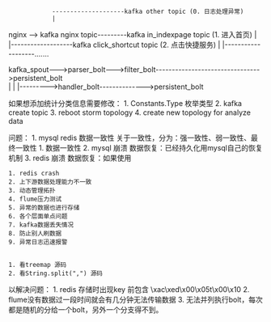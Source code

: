 				--------------------kafka other topic (0. 日志处理异常)	
				|
nginx --> kafka nginx topic---------kafka in_indexpage topic (1. 进入首页)
				|
				|-------------------kafka click_shortcut topic (2. 点击快捷服务)
				|
				|-------------------.......
				
				
kafka_spout--->parser_bolt--->filter_bolt-------------------------------->persistent_bolt	
									|
									|
									|--------->handler_bolt-------------->persistent_bolt

如果想添加统计分类信息需要修改：
		1. Constants.Type 枚举类型
		2. kafka create topic
		3. reboot storm topology
		4. create new topology for analyze data 
		
		

问题：
	1. mysql redis 数据一致性	关于一致性，分为：强一致性、弱一致性、最终一致性
			1. 数据一致性
			2. mysql 崩溃	数据恢复：已经持久化用mysql自己的恢复机制
			3. redis 崩溃	数据恢复：如果使用
			
	1. redis crash
	2. 上下游数据处理能力不一致
	3. 动态管理拓扑
	4. flume压力测试
	5. 异常的数据也进行存储
	6. 各个层面单点问题
	7. kafka数据丢失情况
	8. 防止别人刷数据
	9. 异常日志迅速报警
	
	
	1. 看treemap 源码
	2. 看String.split(",") 源码
	
以解决问题：
	1. redis 存储时出现key 前包含 \xac\xed\x00\x05t\x00\x10
	2. flume没有数据过一段时间就会有几分钟无法传输数据
	3. 无法并列执行bolt，每次都是随机的分给一个bolt，另外一个分支得不到。